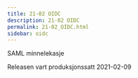 ```yaml
---
title: 21-02 OIDC
description: 21-02 OIDC
permalink: 21-02_OIDC.html
sidebar: oidc
---
```



SAML minnelekasje



Releasen vart produksjonssatt 2021-02-09